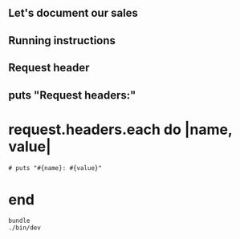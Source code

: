 ## Let's document our sales

## Running instructions
## Request header
 
## puts "Request headers:"
  # request.headers.each do |name, value|
    # puts "#{name}: #{value}"
  # end

```
bundle
./bin/dev
```
